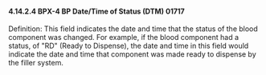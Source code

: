 #### 4.14.2.4 BPX-4 BP Date/Time of Status (DTM) 01717

Definition: This field indicates the date and time that the status of the blood component was changed. For example, if the blood component had a status, of "RD" (Ready to Dispense), the date and time in this field would indicate the date and time that component was made ready to dispense by the filler system.
